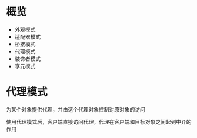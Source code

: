 # 概览
- 外观模式
- 适配器模式
- 桥接模式
- 代理模式
- 装饰者模式
- 享元模式

# 代理模式
为某个对象提供代理，并由这个代理对象控制对原对象的访问

使用代理模式后，客户端直接访问代理，代理在客户端和目标对象之间起到中介的作用

